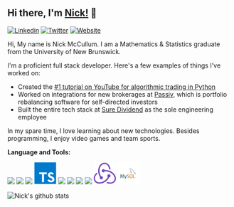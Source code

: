 ## Hi there, I'm [Nick!](https://nickmccullum.com/) 👋

[![Linkedin](https://img.shields.io/badge/-LinkedIn-blue?style=flat&logo=Linkedin&logoColor=white)](https://www.linkedin.com/in/nicholas-mccullum/)
[![Twitter](https://img.shields.io/badge/-Twitter-blue?style=flat&logo=twitter&logoColor=white)](https://www.twitter.com/nickjmccullum)
[![Website](https://img.shields.io/badge/-Website-blue?style=flat&logo=website&logoColor=white)](https://www.nickmccullum.com)
<br/>

Hi, My name is Nick McCullum. I am a Mathematics & Statistics graduate from the University of New Brunswick. 

I'm a proficient full stack developer. Here's a few examples of things I've worked on:

* Created the [#1 tutorial on YouTube for algorithmic trading in Python](https://www.youtube.com/watch?v=xfzGZB4HhEE)
* Worked on integrations for new brokerages at [Passiv](https://passiv.com/), which is portfolio rebalancing software for self-directed investors
* Built the entire tech stack at [Sure Dividend](https://www.suredividend.com/) as the sole engineering employee

In my spare time, I love learning about new technologies. Besides programming, I enjoy video games and team sports.

  
**Language and Tools:** 

<code><img height="50" src="https://github.com/konpa/devicon/blob/master/icons/python/python-original.svg"></code>
<code><img height="50" src="https://github.com/konpa/devicon/blob/master/icons/django/django-original.svg"></code>
<code><img height="50" src="https://github.com/konpa/devicon/blob/master/icons/javascript/javascript-plain.svg"></code>
<code><img height="50" src="https://github.com/devicons/devicon/blob/master/icons/typescript/typescript-original.svg"></code>
<code><img height="50" src="https://github.com/konpa/devicon/blob/master/icons/nodejs/nodejs-original.svg"></code>
<code><img height="50" src="https://github.com/konpa/devicon/blob/master/icons/html5/html5-original.svg"></code>
<code><img height="50" src="https://github.com/konpa/devicon/blob/master/icons/css3/css3-original.svg"></code>
<code><img height="50" src="https://github.com/konpa/devicon/blob/master/icons/react/react-original-wordmark.svg"></code>
<code><img height="50" src="https://github.com/devicons/devicon/blob/master/icons/redux/redux-original.svg"></code>
<code><img height="50" src="https://raw.githubusercontent.com/github/explore/80688e429a7d4ef2fca1e82350fe8e3517d3494d/topics/mysql/mysql.png"></code>

![Nick's github stats](https://github-readme-stats.vercel.app/api?username=nickmccullum&show_icons=true&theme=tokyonight)

